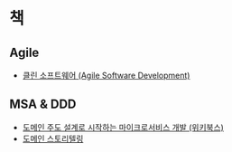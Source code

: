 # 책



## Agile
- [클린 소프트웨어 (Agile Software Development)](https://github.com/haesiku/books/tree/main/clean_software/)


## MSA & DDD
- [도메인 주도 설계로 시작하는 마이크로서비스 개발 (위키북스)](https://github.com/haesiku/books/tree/main/dev_ms_statring_with_ddd/)
- [도메인 스토리텔링](https://github.com/haesiku/books/tree/main/domain-storytelling//)
